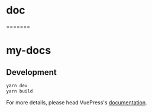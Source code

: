 
# doc
=======
# my-docs

> 

## Development

```bash
yarn dev
yarn build
```

For more details, please head VuePress's [documentation](https://v1.vuepress.vuejs.org/).

